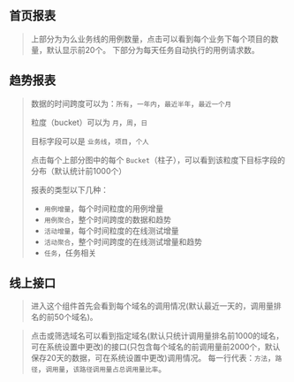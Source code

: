 ## 首页报表

> 上部分为为么业务线的用例数量，点击可以看到每个业务下每个项目的数量，默认显示前20个。
> 下部分为每天任务自动执行的用例请求数。

## 趋势报表

> 数据的时间跨度可以为：`所有`，`一年内`，`最近半年`，`最近一个月`
> 
> 粒度（bucket）可以为 `月`，`周`，`日`
> 
> 目标字段可以是 `业务线`，`项目`，`个人`
> 
> 点击每个上部分图中的每个 `Bucket`（柱子），可以看到该粒度下目标字段的分布（默认统计前1000个）
> 
> 报表的类型以下几种：
> - `用例增量`，每个时间粒度的用例增量
> - `用例聚合`，整个时间跨度的数据和趋势
> - `活动增量`，每个时间粒度的在线测试增量
> - `活动聚合`，整个时间跨度的在线测试增量和趋势
> - `任务`，任务相关
> 

## 线上接口

> 进入这个组件首先会看到每个域名的调用情况(默认最近一天的，调用量排名的前50个域名)。

> 点击或筛选域名可以看到指定域名(默认只统计调用量排名前1000的域名，可在系统设置中更改)的接口(只包含每个域名的前调用量前2000个，默认保存20天的数据，可在系统设置中更改)调用情况。
> 每一行代表：`方法`，`路径`，`调用量`，`该路径调用量占总调用量比率`。
